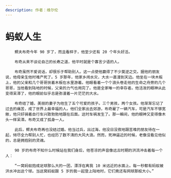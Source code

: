 ```yaml
---
description: 作者：维尔伦
---
```


# 蚂蚁人生

        鳏夫布奇今年 90 岁了，而且看样子，他至少还有 20 个年头好活。

        布奇从来不谈论自己的长寿之道，他平时就是个寡言少语的人。

        布奇虽然不爱说话，却很乐于帮助别人。这一点使他赢得了不少莫逆之交。据他的朋友说，他母亲生他时难产死了。5 岁那年，他家乡闹水灾，大水一直漫到天边。他坐在一块木板上，他的父亲和几个哥哥扶着木板在水里游着。他眼看着一个个浪头卷走他的生命之舟旁的几个哥哥，当他看到陆地的时候，父亲的力气也用完了。他是全家唯一的幸存者。他活泼的眼神从此变得呆滞了，他的眼前似乎总是弥漫着一片茫茫的大水。

        布奇结了婚，美丽的妻子为他生了五个可爱的孩子。三个男孩，两个女孩。他渐渐忘记了过去的痛苦，成了世界上最幸福的人。他们全家出去郊游，布奇雇了一辆汽车，可是汽车不够宽敞，他只好骑着自行车兴致勃勃地跟在后面。这时车祸发生了。那一瞬间，他的眼神又变得像木头一样呆滞。布奇又成了孤身一人。

        此后，鳏夫布奇再也没结过婚。他当过兵，出过海，他没日没夜地跟苦难的朋友待在一起，倾尽全力帮别人忙，也经历了数不清的大风大浪。然而，死神逼近的时候，老像没看见他似的，总是拥抱别的灵魂。

        90 岁的布奇不知什么时候站在我们身后，他苍凉的声音像远古时期的洪流冲击着每一个人：

        “一窝蚂蚁抱成足球那么大的一团，漂浮在离我 10 米远近的水面上。每一秒都有蚂蚁被洪水冲出这个球。当这窝蚂蚁跟 5 岁的我一起登上陆地时，它们竟还有网球那般大小。”





